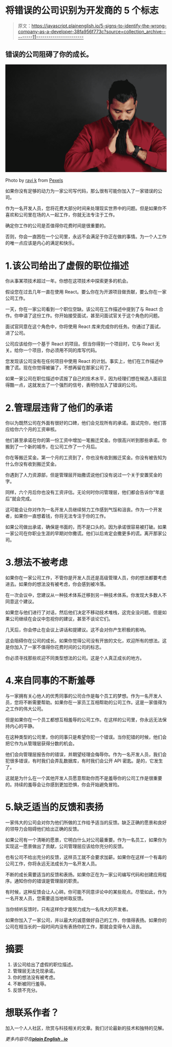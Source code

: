 # 将错误的公司识别为开发商的 5 个标志

> 原文：<https://javascript.plainenglish.io/5-signs-to-identify-the-wrong-company-as-a-developer-38fa956f773c?source=collection_archive---------11----------------------->

## 错误的公司阻碍了你的成长。

![](img/27abcd83d2225f875c92ff712bd06426.png)

Photo by [ravi k](https://www.pexels.com/@ravi-k-301762?utm_content=attributionCopyText&utm_medium=referral&utm_source=pexels) from [Pexels](https://www.pexels.com/photo/fashion-man-people-dark-3771620/?utm_content=attributionCopyText&utm_medium=referral&utm_source=pexels)

如果你没有足够的动力为一家公司写代码，那么很有可能你加入了一家错误的公司。

作为一名开发人员，您将花费大部分时间来处理现实世界中的问题。但是如果你不喜欢和公司里在场的人一起工作，你就无法专注于工作。

确定你工作的公司是否值得你花费时间是很重要的。

否则，你会一直困在一个公司里，永远不会满足于你正在做的事情。为一个人工作的唯一点应该是内心的满足和快乐。

# 1.该公司给出了虚假的职位描述

你从事某项技术超过一年。你想在这项技术中探索更多的机会。

假设您在过去几年一直在使用 React。要么你在为开源项目做贡献，要么你在一家公司工作。

一天，你在一家公司看到一个职位空缺。该公司在工作描述中提到了与 React 合作。你申请了这份工作。你开始接受面试，甚至问面试官关于这个角色的问题。

面试官同意在这个角色中，你将使用 React 库来完成你的任务。你通过了面试，进了公司。

公司应该给你一个基于 React 的项目。但当你得到一个项目时，它与 React 无关。给你一个项目，你必须用不同的库写代码。

您发现该公司没有在任何项目中使用 React 的计划。事实上，他们在工作描述中撒了谎。现在你觉得被骗了，不想再留在那家公司了。

如果一家公司在职位描述中谎报了自己的技术水平，因为经理们想在候选人面前显得酷一点，这就发出了一个强烈的信号，表明你加入了错误的公司。

# 2.管理层违背了他们的承诺

你以为既然公司在外面有很好的口碑，他们会兑现所有的承诺。面试完你，他们答应给你六个月的工资审核。

他们甚至承诺在你的第一份工资中增加一笔搬迁奖金。你很高兴听到那些承诺。你搬到了一个新的城市，在公司工作了一个月后。

你在等搬迁奖金。第一个月的工资到了，你也没有收到搬迁奖金。你没有被告知为什么你没有收到搬迁奖金。

你遇到了人力资源部，但是管理层开始撒谎说他们没有说过一个关于安置奖金的字。

同样，六个月后你也没有工资评估。无论何时你问管理层，他们都会告诉你“年底后”就会完成。

这可能会让你对作为一名开发人员继续努力工作感到气馁和沮丧。作为一个开发者，如果你一直想着钱，你将无法专注于你的工作。

如果公司做出承诺，确保是书面的，而不是口头的。因为承诺很容易被打破。如果一家公司在你职业生涯的早期对你撒谎。他们以后肯定会撒更多的谎。离开那家公司。

# 3.想法不被考虑

如果你在一家公司工作，不管你是开发人员还是高级管理人员，你的想法都要考虑进去。如果你的想法没有被考虑，你会感到被冷落。

在一次会议中，您建议从一种技术体系迁移到另一种技术体系。你发现大多数人不同意这个建议。

如果您与他们进行了对话，然后他们决定不移动技术堆栈，这完全没问题。但是如果公司继续在会议中忽视你的建议，甚至不谈论它们。

几天后，你会停止在会议上讲话和提建议。这不会对你产生积极的影响。

这会阻碍你在公司的成长。如果你觉得公司没有开放的文化，欢迎所有的想法。这是你加入了一家不值得你花费时间的公司的标志。

你必须寻找那些欢迎不同类型想法的公司。这是个人真正成长的地方。

# 4.来自同事的不断羞辱

与一家拥有关心他人的优秀同事的公司合作是每个员工的梦想。作为一名开发人员，您将不断需要帮助。如果你在一家员工互相帮助的公司工作。这是一家值得为之工作的伟大公司。

但是如果你在一个员工都想互相羞辱的公司工作。在这样的公司里，你永远无法保持内心的平静。

在这种类型的公司里，你的同事只是希望你犯一个错误。当你犯错的时候，他们会把它作为从管理层获得分数的机会。

他们会向管理层报告你的错误，并期望经理会侮辱你。作为一名开发人员，我们会犯很多错误，有时我们会弄乱数据库，有时我们会公开 API 密匙。是的，它发生了。

这就是为什么在一个其他开发人员愿意帮助你而不是羞辱你的公司工作是很重要的。持续的羞辱会让你感到更加恐惧，你会开始避免冒险。

# 5.缺乏适当的反馈和表扬

一家伟大的公司会对你为他们所做的工作给予适当的反馈。缺乏正确的愿景和良好的领导力会阻碍他们给出正确的反馈。

如果公司有一个清晰的愿景，它明白什么对公司最重要。作为一名员工，如果你为实现这一愿景做出了贡献，公司管理层应该给你充分的反馈。

也有公司不给出充分的反馈，这样员工就不会要求加薪。如果你在这样一个有毒的公司工作，你将永远无法成长为一名开发人员。

不断的成长需要适当的反馈和表扬。如果你正在为一家公司编写代码和创建应用程序。通知你你的错误是管理层的职责。

有时候，这种反馈会让人心碎。你可能不同意评论中的某些观点。尽管如此，作为一名开发人员，您需要适当地听取反馈。

当你倾听反馈时，只有这样你才能努力成为一名伟大的开发者。

如果你加入了一家公司，并以最大的诚意做好自己的工作，你值得表扬。如果你的公司在相当长的一段时间内没有表扬你的工作，那就会变得令人沮丧。

# 摘要

1.  该公司给出了虚假的职位描述。
2.  管理层无法兑现承诺。
3.  你的想法没有被考虑。
4.  不断被同行羞辱。
5.  反馈不充分。

# 想联系作者？

加入一个人人社区，欣赏与科技相关的文章。我们讨论最新的技术和独特的见解。

*更多内容尽在*[***plain English . io***](http://plainenglish.io/)